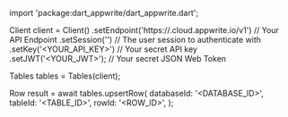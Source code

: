 import 'package:dart_appwrite/dart_appwrite.dart';

Client client = Client()
    .setEndpoint('https://<REGION>.cloud.appwrite.io/v1') // Your API Endpoint
    .setSession('') // The user session to authenticate with
    .setKey('<YOUR_API_KEY>') // Your secret API key
    .setJWT('<YOUR_JWT>'); // Your secret JSON Web Token

Tables tables = Tables(client);

Row result = await tables.upsertRow(
    databaseId: '<DATABASE_ID>',
    tableId: '<TABLE_ID>',
    rowId: '<ROW_ID>',
);
